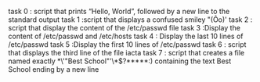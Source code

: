 task 0 : script that prints “Hello, World”, followed by a new line to the standard output
task 1 :script that displays a confused smiley "(Ôo)'
task 2 : script that display the content of the /etc/passwd file
task 3 :Display the content of /etc/passwd and /etc/hosts
task 4 : Display the last 10 lines of /etc/passwd
task 5 :Display the first 10 lines of /etc/passwd 
task 6 :  script that displays the third line of the file iacta
task 7 : script that creates a file named exactly \*\\'"Best School"\'\\*$\?\*\*\*\*\*:) containing the text Best School ending by a new line
